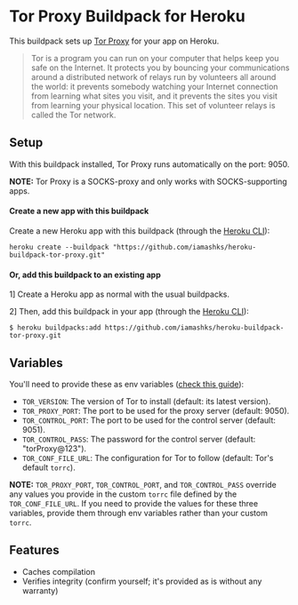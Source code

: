 # Tor Proxy Buildpack for Heroku

This buildpack sets up [Tor Proxy][1] for your app on Heroku.

> Tor is a program you can run on your computer that helps keep you safe on the Internet. It protects you by bouncing your communications around a distributed network of relays run by volunteers all around the world: it prevents somebody watching your Internet connection from learning what sites you visit, and it prevents the sites you visit from learning your physical location. This set of volunteer relays is called the Tor network.

## Setup

With this buildpack installed, Tor Proxy runs automatically on the port: 9050.

**NOTE:** Tor Proxy is a SOCKS-proxy and only works with SOCKS-supporting apps.

#### Create a new app with this buildpack

Create a new Heroku app with this buildpack (through the [Heroku CLI][2]):

```shell
heroku create --buildpack "https://github.com/iamashks/heroku-buildpack-tor-proxy.git"
```

#### Or, add this buildpack to an existing app

1] Create a Heroku app as normal with the usual buildpacks.

2] Then, add this buildpack in your app (through the [Heroku CLI][2]):

```shell
$ heroku buildpacks:add https://github.com/iamashks/heroku-buildpack-tor-proxy.git
```

## Variables

You'll need to provide these as env variables ([check this guide][3]):

* `TOR_VERSION`: The version of Tor to install (default: its latest version).
* `TOR_PROXY_PORT`: The port to be used for the proxy server (default: 9050).
* `TOR_CONTROL_PORT`: The port to be used for the control server (default: 9051).
* `TOR_CONTROL_PASS`: The password for the control server (default: "torProxy@123").
* `TOR_CONF_FILE_URL`: The configuration for Tor to follow (default: Tor's default `torrc`).

**NOTE:** `TOR_PROXY_PORT`, `TOR_CONTROL_PORT`, and `TOR_CONTROL_PASS` override any values 
you provide in the custom `torrc` file defined by the `TOR_CONF_FILE_URL`. If you need to 
provide the values for these three variables, provide them through env variables rather than 
your custom `torrc`. 

## Features

* Caches compilation
* Verifies integrity (confirm yourself; it's provided as is without any warranty)

[1]: https://www.torproject.org/
[2]: https://devcenter.heroku.com/articles/heroku-cli#getting-started
[3]: https://devcenter.heroku.com/articles/config-vars#using-the-heroku-dashboard
